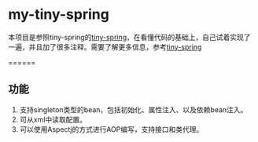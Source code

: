 # my-tiny-spring
本项目是参照tiny-spring的[tiny-spring](https://github.com/code4craft/tiny-spring)，在看懂代码的基础上，自己试着实现了一遍，并且加了很多注释。需要了解更多信息，参考[tiny-spring](https://github.com/code4craft/tiny-spring)

======

## 功能

1. 支持singleton类型的bean，包括初始化、属性注入、以及依赖bean注入。
2. 可从xml中读取配置。
3. 可以使用Aspectj的方式进行AOP编写，支持接口和类代理。
